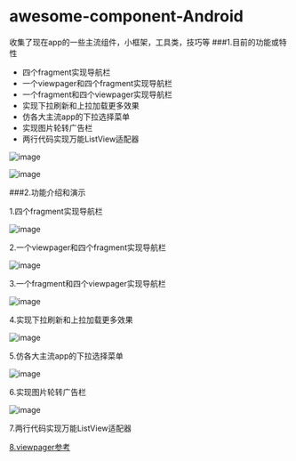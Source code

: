 # awesome-component-Android
收集了现在app的一些主流组件，小框架，工具类，技巧等
###1.目前的功能或特性
<ul>
<li>四个fragment实现导航栏</li>
<li>一个viewpager和四个fragment实现导航栏</li>
<li>一个fragment和四个viewpager实现导航栏</li>
<li>实现下拉刷新和上拉加载更多效果</li>
<li>仿各大主流app的下拉选择菜单</li>
<li>实现图片轮转广告栏</li>
<li>两行代码实现万能ListView适配器</li>
</ul>

![image](https://github.com/yangqihua/awesome-component-Android/tree/master/screenshots/main.jpg)

![image](https://github.com/yangqihua/awesome-component-Android/tree/master/screenshots/test1.gif)

###2.功能介绍和演示
    <p>1.四个fragment实现导航栏</p>
    ![image](https://github.com/yangqihua/awesome-component-Android/tree/master/screenshots/test1.gif)
    <p>2.一个viewpager和四个fragment实现导航栏</p>
    ![image](https://github.com/yangqihua/awesome-component-Android/tree/master/screenshots/test2.gif)
    <p>3.一个fragment和四个viewpager实现导航栏</p>
    ![image](https://github.com/yangqihua/awesome-component-Android/tree/master/screenshots/test3.gif)
    <p>4.实现下拉刷新和上拉加载更多效果</p>
    ![image](https://github.com/yangqihua/awesome-component-Android/tree/master/screenshots/test4.gif)
    <p>5.仿各大主流app的下拉选择菜单</p>
    ![image](https://github.com/yangqihua/awesome-component-Android/tree/master/screenshots/test5.gif)
    <p>6.实现图片轮转广告栏</p>
    ![image](https://github.com/yangqihua/awesome-component-Android/tree/master/screenshots/test6.gif)
    <p>7.两行代码实现万能ListView适配器</p>
    <p>[8.viewpager参考](https://github.com/CaMnter/EasySlidingTabs.git)</p>
